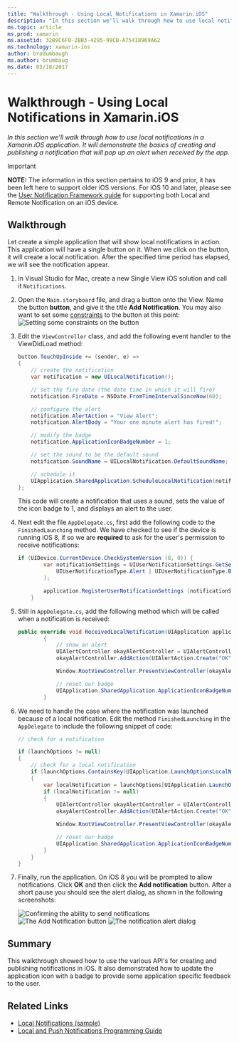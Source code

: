 ```yaml
---
title: "Walkthrough - Using Local Notifications in Xamarin.iOS"
description: "In this section we'll walk through how to use local notifications in a Xamarin.iOS application. It will demonstrate the basics of creating and publishing a notification that will pop up an alert when received by the app."
ms.topic: article
ms.prod: xamarin
ms.assetid: 32B9C6F0-2BB3-4295-99CB-A75418969A62
ms.technology: xamarin-ios
author: bradumbaugh
ms.author: brumbaug
ms.date: 03/18/2017
---
```


# Walkthrough - Using Local Notifications in Xamarin.iOS

_In this section we'll walk through how to use local notifications in a Xamarin.iOS application. It will demonstrate the basics of creating and publishing a notification that will pop up an alert when received by the app._

> [!IMPORTANT]
> **NOTE:** The information in this section pertains to iOS 9 and prior, it has been left here to support older iOS versions. For iOS 10 and later, please see the [User Notification Framework guide](~/ios/platform/user-notifications/index.md) for supporting both Local and Remote Notification on an iOS device.

## Walkthrough

Let create a simple application that will show local notifications in action. This application will have a single
    button on it. When we click on the button, it will create a local notification. After the specified time period has
    elapsed, we will see the notification appear.


1. In Visual Studio for Mac, create a new Single View iOS solution and call it `Notifications`.
1. Open the `Main.storyboard` file, and drag a button onto the View. Name the button **button**, and give it the title **Add Notification**. You may also want to set some [constraints](~/ios/user-interface/designer/designer-auto-layout.md) to the button at this point:  
	![](local-notifications-in-ios-walkthrough-images/image3.png "Setting some constraints on the button")
1. Edit the `ViewController` class, and add the following event handler to the ViewDidLoad method:

    ```csharp
	button.TouchUpInside += (sender, e) =>
	{
	    // create the notification
	    var notification = new UILocalNotification();

	    // set the fire date (the date time in which it will fire)
	    notification.FireDate = NSDate.FromTimeIntervalSinceNow(60);

	    // configure the alert
	    notification.AlertAction = "View Alert";
	    notification.AlertBody = "Your one minute alert has fired!";

	    // modify the badge
	    notification.ApplicationIconBadgeNumber = 1;

	    // set the sound to be the default sound
	    notification.SoundName = UILocalNotification.DefaultSoundName;

	    // schedule it
	    UIApplication.SharedApplication.ScheduleLocalNotification(notification);
	};
	```

	This code will create a notification that uses a sound, sets the value of the icon badge to 1, and displays an alert to the user.

1. Next edit the file `AppDelegate.cs`, first add the following code to
    the `FinishedLaunching` method. We have checked to see if the device is running iOS 8, if so we are **required** to ask
    for the user's permission to receive notifications:

    ```csharp
	if (UIDevice.CurrentDevice.CheckSystemVersion (8, 0)) {
			var notificationSettings = UIUserNotificationSettings.GetSettingsForTypes (
				UIUserNotificationType.Alert | UIUserNotificationType.Badge | UIUserNotificationType.Sound, null
			);

			application.RegisterUserNotificationSettings (notificationSettings);
		}
	```

1. Still in `AppDelegate.cs`, add the following method which will be called
    when a notification is received:

    ```csharp
	public override void ReceivedLocalNotification(UIApplication application, UILocalNotification notification)
	        {
	            // show an alert
	            UIAlertController okayAlertController = UIAlertController.Create(notification.AlertAction, notification.AlertBody, UIAlertControllerStyle.Alert);
	            okayAlertController.AddAction(UIAlertAction.Create("OK", UIAlertActionStyle.Default, null));

	            Window.RootViewController.PresentViewController(okayAlertController, true, null);

	            // reset our badge
	            UIApplication.SharedApplication.ApplicationIconBadgeNumber = 0;
	        }

	```

1. We need to handle the case where the notification was launched because of a local notification. Edit
        the method `FinishedLaunching` in the `AppDelegate` to include the following snippet of code:


    ```csharp
	// check for a notification

    if (launchOptions != null)
    {
        // check for a local notification
        if (launchOptions.ContainsKey(UIApplication.LaunchOptionsLocalNotificationKey))
        {
            var localNotification = launchOptions[UIApplication.LaunchOptionsLocalNotificationKey] as UILocalNotification;
            if (localNotification != null)
            {
                UIAlertController okayAlertController = UIAlertController.Create(localNotification.AlertAction, localNotification.AlertBody, UIAlertControllerStyle.Alert);
                okayAlertController.AddAction(UIAlertAction.Create("OK", UIAlertActionStyle.Default, null));

                Window.RootViewController.PresentViewController(okayAlertController, true, null);

                // reset our badge
                UIApplication.SharedApplication.ApplicationIconBadgeNumber = 0;
            }
        }
    }

	```

1. Finally, run the application. On iOS 8 you will be prompted to allow notifications. Click **OK** and then click the **Add notification** button. After a short pause you should see the alert dialog, as shown in the following screenshots:

    ![](local-notifications-in-ios-walkthrough-images/image0.png "Confirming the ability to send notifications")
    ![](local-notifications-in-ios-walkthrough-images/image1.png "The Add Notification button")
    ![](local-notifications-in-ios-walkthrough-images/image2.png "The notification alert dialog")

## Summary

This walkthrough showed how to use the various API's for creating and publishing notifications in iOS. It also demonstrated
    how to update the application icon with a badge to provide some application specific feedback to the user.


## Related Links

- [Local Notifications (sample)](https://developer.xamarin.com/samples/monotouch/LocalNotifications)
- [Local and Push Notifications Programming Guide](https://developer.apple.com/library/prerelease/content/documentation/NetworkingInternet/Conceptual/RemoteNotificationsPG/)

